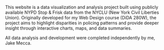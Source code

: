 This website is a data visualization and analysis project built using publicly available NYPD Stop & Frisk data from the NYCLU (New York Civil Liberties Union). Originally developed for my Web Design course (DiDA 280W), the project aims to highlight disparities in policing patterns and provide deeper insight through interactive charts, maps, and data summaries.

All data analysis and development were completed independently by me, Jake Mecca.
